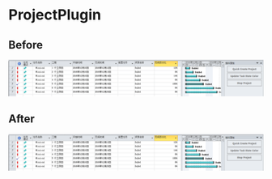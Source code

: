 # ProjectPlugin
## Before  

![](https://raw.githubusercontent.com/XHerbert/ProjectPlugin/master/ProjectAddIn/Images/Original.bmp) 
## After

![](https://raw.githubusercontent.com/XHerbert/ProjectPlugin/master/ProjectAddIn/Images/Original.bmp) 
